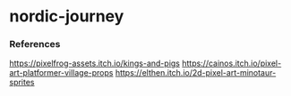 # nordic-journey


### References
https://pixelfrog-assets.itch.io/kings-and-pigs
https://cainos.itch.io/pixel-art-platformer-village-props
https://elthen.itch.io/2d-pixel-art-minotaur-sprites